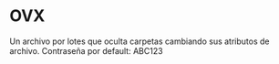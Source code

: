# OVX
Un archivo por lotes que oculta carpetas cambiando sus atributos de archivo.
Contraseña por default:  ABC123

